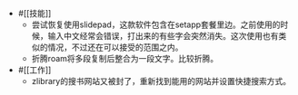 - #[[技能]]
    - 尝试恢复使用slidepad，这款软件包含在setapp套餐里边。之前使用的时候，输入中文经常会错误，打出来的有些字会突然消失。这次使用也有类似的情况，不过还在可以接受的范围之内。
    - 折腾roam将多段复制后整合为一段文字。比较折腾。
- #[[工作]]
    - zlibrary的搜书网站又被封了，重新找到能用的网站并设置快捷搜索方式。
